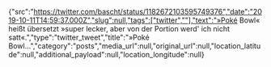 {"src":"https://twitter.com/bascht/status/1182672103595749376","date":"2019-10-11T14:59:37.000Z","slug":null,"tags":["twitter",""],"text":"»Poké Bowl« heißt übersetzt »super lecker, aber von der Portion werd' ich nicht satt«.","type":"twitter_tweet","title":"»Poké Bowl…","category":"posts","media_url":null,"original_url":null,"location_latitude":null,"additional_payload":null,"location_longitude":null}
